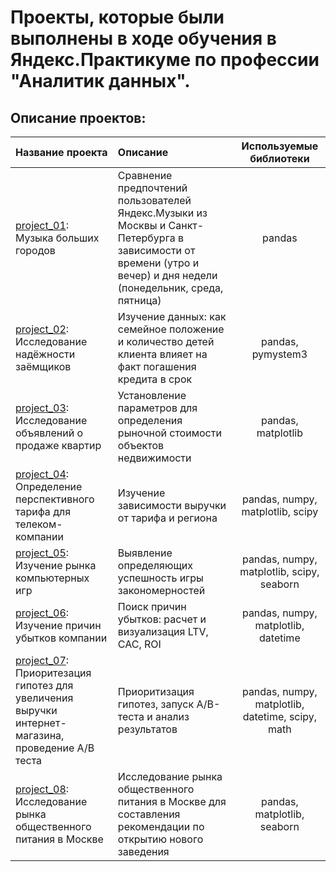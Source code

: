 # **Проекты, которые были выполнены в ходе обучения в Яндекс.Практикуме по профессии "Аналитик данных".**

## **Описание проектов:**

|Название проекта|Описание|Используемые библиотеки|
|:---------------|:-------|:---------------------:|
|[project_01](https://github.com/KseniiaOshchepkova/Yandex.Practicum-Project/tree/main/Проект%2001): Музыка больших городов|Сравнение предпочтений пользователей Яндекс.Музыки из Москвы и Санкт-Петербурга в зависимости от времени (утро и вечер) и дня недели (понедельник, среда, пятница)|pandas|
|[project_02](https://github.com/KseniiaOshchepkova/yandex_practicum_project/tree/main/Проект%2002): Исследование надёжности заёмщиков|Изучение данных: как семейное положение и количество детей клиента влияет на факт погашения кредита в срок|pandas, pymystem3|
|[project_03](https://github.com/KseniiaOshchepkova/yandex_practicum_project/tree/main/Проект%2003): Исследование объявлений о продаже квартир|Установление параметров для определения рыночной стоимости объектов недвижимости|pandas, matplotlib|
|[project_04](https://github.com/KseniiaOshchepkova/yandex_practicum_project/tree/main/Проект%2004): Определение перспективного тарифа для телеком-компании|Изучение зависимости выручки от тарифа и региона|pandas, numpy, matplotlib, scipy|
|[project_05](https://github.com/KseniiaOshchepkova/yandex_practicum_project/tree/main/Проект%2005): Изучение рынка компьютерных игр|Выявление определяющих успешность игры закономерностей|pandas, numpy, matplotlib, scipy, seaborn|
|[project_06](https://github.com/KseniiaOshchepkova/yandex_practicum_project/tree/main/Проект%2006): Изучение причин убытков компании|Поиск причин убытков: расчет и визуализация LTV, CAC, ROI|pandas, numpy, matplotlib, datetime|
|[project_07](https://github.com/KseniiaOshchepkova/yandex_practicum_project/tree/main/Проект%2007): Приоритезация гипотез для увеличения выручки интернет-магазина, проведение А/В теста|Приоритизация гипотез, запуск A/B-теста и анализ результатов|pandas, numpy, matplotlib, datetime, scipy, math|
|[project_08](https://github.com/KseniiaOshchepkova/yandex_practicum_project/tree/main/Проект%2008): Исследование рынка общественного питания в Москве|Исследование рынка общественного питания в Москве для составления рекомендации по открытию нового заведения|pandas, matplotlib, seaborn|
